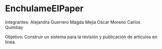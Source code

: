 # EnchulameElPaper

Integrantes:
Alejandra Guerrero
Magda Mejia
Oscar Moreno
Carlos Quimbay

Objetivo:
Construir un sistema para la revisión y publicación de artículos en línea.
